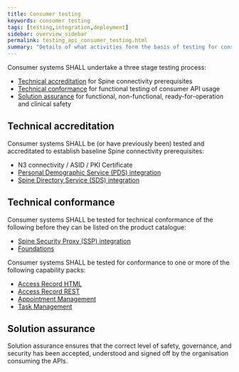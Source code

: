 ```yaml
---
title: Consumer testing
keywords: consumer testing
tags: [testing,integration,deployment]
sidebar: overview_sidebar
permalink: testing_api_consumer_testing.html
summary: "Details of what activities form the basis of testing for consumer applications"
---
```


Consumer systems SHALL undertake a three stage testing process:

- [Technical accreditation](testing_api_provider_testing.html#technicalaccreditation) for Spine connectivity prerequisites
- [Technical conformance](testing_api_provider_testing.html#technicalconformance) for functional testing of consumer API usage
- [Solution assurance](testing_api_provider_testing.html#solutionassurance) for functional, non-functional, ready-for-operation and clinical safety

## Technical accreditation ##

Consumer systems SHALL be (or have previously been) tested and accreditated to establish baseline Spine connectivity prerequisites:

 - N3 connectivity / ASID / PKI Certificate
 - [Personal Demographic Service (PDS) integration](integration_personal_demographic_service.html)
 - [Spine Directory Service (SDS) integration](integration_spine_directory_service.html)

## Technical conformance ##

Consumer systems SHALL be tested for technical conformance of the following before they can be listed on the product catalogue:

 - [Spine Security Proxy (SSP) integration](integration_spine_security_proxy.html)
 - [Foundations](foundations.html)

Consumer systems SHALL be tested for conformance to one or more of the following capability packs:

 - [Access Record HTML](accessrecord.html)
 - [Access Record REST](accessrecord_rest.html)
 - [Appointment Management](appointments.html)
 - [Task Management](tasks.html)

## Solution assurance ##

Solution assurance ensures that the correct level of safety, governance, and security has been accepted, understood and signed off by the organisation consuming the APIs.
